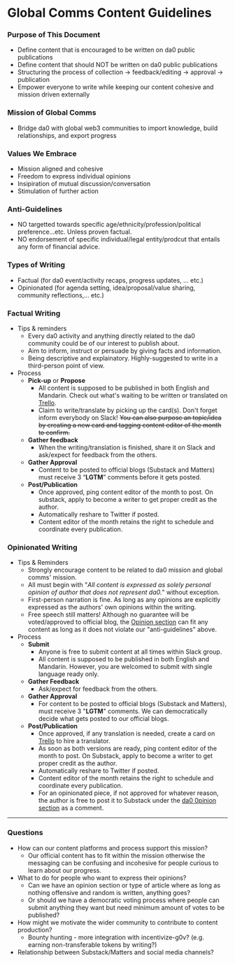 # Global Comms Content Guidelines


### Purpose of This Document
* Define content that is encouraged to be written on da0 public publications
* Define content that should NOT be written on da0 public publications
* Structuring the process of collection -> feedback/editing -> approval -> publication 
* Empower everyone to write while keeping our content cohesive and mission driven externally

### Mission of Global Comms
* Bridge da0 with global web3 communities to import knowledge, build relationships, and export progress


### Values We Embrace
* Mission aligned and cohesive
* Freedom to express individual opinions
* Insipiration of mutual discussion/conversation
* Stimulation of further action

### Anti-Guidelines 
* NO targetted towards specific age/ethnicity/profession/political preference...etc. Unless proven factual.
* NO endorsement of specific individual/legal entity/prodcut that entails any form of financial advice.

### Types of Writing
* Factual (for da0 event/activity recaps, progress updates, ... etc.)
* Opinionated (for agenda setting, idea/proposal/value sharing,  community reflections,... etc.)

### Factual Writing 
* Tips & reminders
    * Every da0 activity and anything directly related to the da0 community could be of our interest to publish about.
    * Aim to inform, instruct or persuade by giving facts and information.
    * Being descriptive and explainatory. Highly-suggested to write in a third-person point of view.
* Process
    * **Pick-up** or **Propose**
        * All content is supposed to be published in both English and Mandarin. Check out what's waiting to be written or translated on [Trello](https://trello.com/b/hRCSRGfA/da0-global-comms).
        * Claim to write/translate by picking up the card(s). Don't forget inform everybody on Slack!
~~You can also purpose an topic/idea by creating a new card and tagging content editor of the month to confirm.~~
    * **Gather feedback**
        * When the writing/translation is finished, share it on Slack and ask/expect for feedback from the others.
    * **Gather Approval**
        * Content to be posted to official blogs (Substack and Matters) must receive 3 “**LGTM**” comments before it gets posted.
    * **Post/Publication** 
        * Once approved, ping content editor of the month to post. On substack, apply to become a writer to get proper credit as the author.
        * Automatically reshare to Twitter if posted.
        * Content editor of the month retains the right to schedule and coordinate every publication. 

### Opinionated Writing
* Tips & Reminders
    * Strongly encourage content to be related to da0 mission and global comms' mission.
    * All must begin with "*All content is expressed as solely personal opinion of author that does not represent da0.*" without exception.
    * First-person narration is fine. As long as any opinions are explicitly expressed as the authors' own opinions within the writing.
    * Free speech still matters! Although no guarantee will be voted/approved to official blog, the [Opinion section](https://da0tw.substack.com/p/da0-0pinion/comments) can fit any content as long as it does not violate our "anti-guidelines" above.
* Process
    * **Submit**
        * Anyone is free to submit content at all times within Slack group.
        * All content is supposed to be published in both English and Mandarin. However, you are welcomed to submit with single language ready only. 
    * **Gather Feedback** 
        * Ask/expect for feedback from the others.
    * **Gather Approval** 
        * For content to be posted to official blogs (Substack and Matters), must receive 3 "**LGTM**" comments. We can democratically decide what gets posted to our official blogs.
    * **Post/Publication** 
        * Once approved, if any translation is needed, create a card on [Trello](https://trello.com/b/hRCSRGfA/da0-global-comms) to hire a translator.
        * As soon as both versions are ready, ping content editor of the month to post. On Substack, apply to become a writer to get proper credit as the author.
        * Automatically reshare to Twitter if posted.
        * Content editor of the month retains the right to schedule and coordinate every publication.
        * For an opinionated piece, if not approved for whatever reason, the author is free to post it to Substack under the [da0 0pinion section](https://da0tw.substack.com/p/da0-0pinion/comments) as a comment.


---


### Questions 
* How can our content platforms and process support this mission? 
    * Our official content has to fit within the mission otherwise the messaging can be confusing and incohesive for people curious to learn about our progress. 
* What to do for people who want to express their opinions? 
    * Can we have an opinion section or type of article where as long as nothing offensive and random is written, anything goes? 
    * Or should we have a democratic voting process where people can submit anything they want but need minimum amount of votes to be published?
* How might we motivate the wider community to contribute to content production?
    * Bounty hunting - more integration with incentivize-g0v? (e.g. earning non-transferable tokens by writing?)
* Relationship between Substack/Matters and social media channels?
